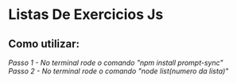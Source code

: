 ﻿# Listas De Exercicios Js
## Como utilizar:
*Passo 1 - No terminal rode o comando "npm install prompt-sync"<br>
Passo 2 - No terminal rode o comando "node list(numero da lista)"*
